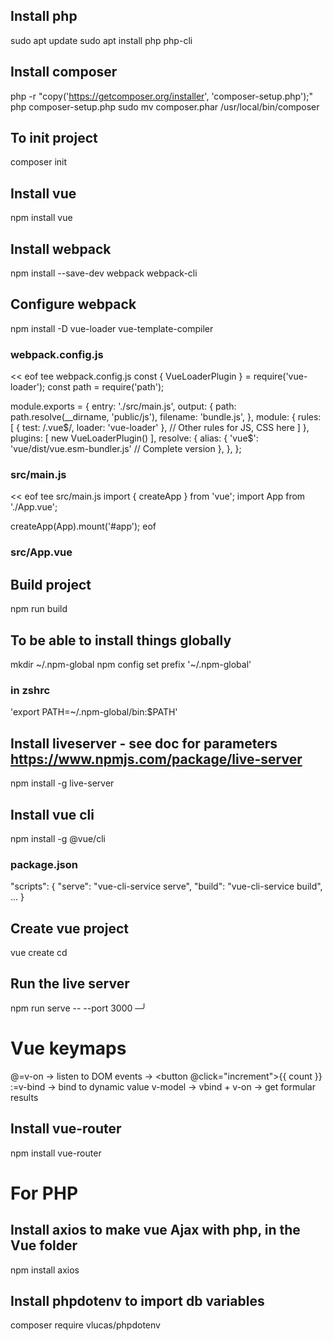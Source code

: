 ## Install php
sudo apt update
sudo apt install php php-cli
## Install composer
php -r "copy('https://getcomposer.org/installer', 'composer-setup.php');"
php composer-setup.php
sudo mv composer.phar /usr/local/bin/composer
## To init project
composer init

## Install vue
npm install vue
## Install webpack
npm install --save-dev webpack webpack-cli
## Configure webpack
npm install -D vue-loader vue-template-compiler
### webpack.config.js
<< eof tee webpack.config.js
const { VueLoaderPlugin } = require('vue-loader');
const path = require('path');

module.exports = {
  entry: './src/main.js',
  output: {
    path: path.resolve(__dirname, 'public/js'),
    filename: 'bundle.js',
  },
  module: {
    rules: [
      {
        test: /\.vue$/,
        loader: 'vue-loader'
      },
      // Other rules for JS, CSS here
    ]
  },
  plugins: [
    new VueLoaderPlugin()
  ],
  resolve: {
    alias: {
      'vue$': 'vue/dist/vue.esm-bundler.js' // Complete version
    },
  },
};

### src/main.js
<< eof tee src/main.js
import { createApp } from 'vue';
import App from './App.vue';

createApp(App).mount('#app');
eof

### src/App.vue
<template>
  <div id="app">
    {{ message }}
  </div>
</template>

<script>
export default {
  name: 'App',
  data() {
    return {
      message: 'Test Vue!'
    }
  }
}
</script>

<style>
/*  style here */
</style>

## Build project
npm run build
## To be able to install things globally 
mkdir ~/.npm-global
npm config set prefix '~/.npm-global'
### in zshrc
'export PATH=~/.npm-global/bin:$PATH'


## Install liveserver - see doc for parameters https://www.npmjs.com/package/live-server
npm install -g live-server
## Install vue cli
npm install -g @vue/cli
### package.json
"scripts": {
  "serve": "vue-cli-service serve",
  "build": "vue-cli-service build",
  ...
}
## Create vue project
vue create <project-name>
cd <project-name>
## Run the live server
npm run serve -- --port 3000                                                      ─╯

# Vue keymaps
@=v-on -> listen to DOM events -> <button @click="increment">{{ count }}</button>
:=v-bind -> bind to dynamic value
v-model -> vbind + v-on -> get formular results

## Install vue-router
npm install vue-router

# For PHP
## Install axios to make vue Ajax with php, in the Vue folder
npm install axios
## Install phpdotenv to import db variables
composer require vlucas/phpdotenv
